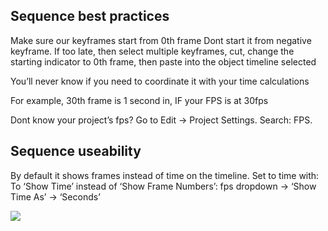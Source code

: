 
## Sequence best practices
Make sure our keyframes start from 0th frame
Dont start it from negative keyframe. If too late, then select multiple keyframes, cut, change the starting indicator to 0th frame, then paste into the object timeline selected

You’ll never know if you need to coordinate it with your time calculations

For example, 30th frame is 1 second in, IF your FPS is at 30fps

Dont know your project’s fps? Go to Edit → Project Settings. Search: FPS.

## Sequence useability

By default it shows frames instead of time on the timeline. Set to time with:
To ‘Show Time’ instead of ‘Show Frame Numbers’: fps dropdown -> ‘Show Time As’ -> ‘Seconds’

![](https://i.imgur.com/GK3YBzl.png)
